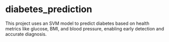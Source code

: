 # diabetes_prediction
This project uses an SVM model to predict diabetes based on health metrics like glucose, BMI, and blood pressure, enabling early detection and accurate diagnosis.
